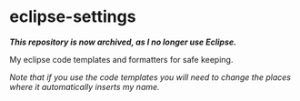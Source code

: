 eclipse-settings
================

***This repository is now archived, as I no longer use Eclipse.***

My eclipse code templates and formatters for safe keeping.

*Note that if you use the code templates you will need to change the places where it automatically inserts my name.*
